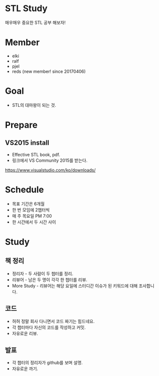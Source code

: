 # STL Study

매우매우 중요한 STL 공부 해보자!

# Member

* elki
* ralf
* pjel
* reds (new member! since 20170406)

# Goal

* STL의 대마왕이 되는 것.

# Prepare

## VS2015 install

* Effective STL book, pdf.
* 링크에서 VS Community 2015를 받는다.

https://www.visualstudio.com/ko/downloads/

# Schedule

* 목표 기간은 6개월
* 한 번 모임에 2챕터씩
* 매 주 목요일 PM 7:00
* 한 시간에서 두 시간 사이

# Study

## 책 정리

* 정리자 - 두 사람이 두 챕터를 정리.
* 리뷰어 - 남은 두 명이 각각 한 챕터를 리뷰.
* More Study - 리뷰어는 해당 요일에 스터디간 이슈가 된 키워드에 대해 조사합니다.

## 코드

* 허허 정말 회사 다니면서 코드 짜기는 힘드네요.
* 각 챕터마다 자신의 코드를 작성하고 커밋.
* 자유로운 리뷰.

## 발표

* 각 챕터의 정리자가 github를 보며 설명.
* 자유로운 까기.